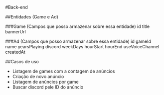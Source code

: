 #Back-end

##Entidades (Game e Ad)

###Game (Campos que posso armazenar sobre essa entidade)
id
title
bannerUrl

###Ad (Campos que posso armazenar sobre essa entidade)
id
gameId
name
yearsPlaying
discord
weekDays
hourStart
hourEnd
useVoiceChannel
createdAt

##Casos de uso

- Listagem de games com a contagem de anúncios
- Criação de novo anúncio
- Listagem de anúncios por game
- Buscar discord pele ID do anúncio
